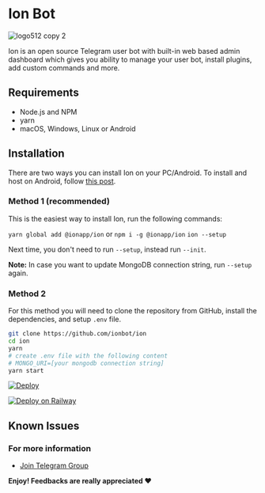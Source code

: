 


# Ion Bot

![logo512 copy 2](https://user-images.githubusercontent.com/31907722/125200919-98b07f00-e28a-11eb-8f49-cc3514cd34e0.png)
 

Ion is an open source Telegram user bot with built-in web based admin dashboard which gives you ability to manage your user bot, install plugins, add custom commands and more.
  


## Requirements

* Node.js and NPM
* yarn
* macOS, Windows, Linux or Android

## Installation

There are two ways you can install Ion on your PC/Android. To install and host on Android, follow <a href="https://xen.codes/install-ion-on-android" target="_blank">this post</a>.

### Method 1 (recommended)

This is the easiest way to install Ion, run the following commands:

 `yarn global add @ionapp/ion`
      or
`npm i -g @ionapp/ion`
`ion --setup`

Next time, you don't need to run `--setup`, instead run `--init`. 

**Note:** In case you want to update MongoDB connection string, run `--setup` again.

### Method 2

For this method you will need to clone the repository from GitHub, install the dependencies, and setup `.env` file.

```bash
git clone https://github.com/ionbot/ion
cd ion
yarn
# create .env file with the following content
# MONGO_URI=[your mongodb connection string]
yarn start
```

[![Deploy](https://www.herokucdn.com/deploy/button.svg)](https://heroku.com/deploy?template=https://github.com/ionbot/ion)

[![Deploy on Railway](https://railway.app/button.svg)](https://railway.app/new/template?template=https://github.com/ionbot/ion)
  
## Known Issues

  

### For more information

*  [Join Telegram Group](https://t.me/ionuserbotchat)
  

**Enjoy! Feedbacks are really appreciated ❤️**
